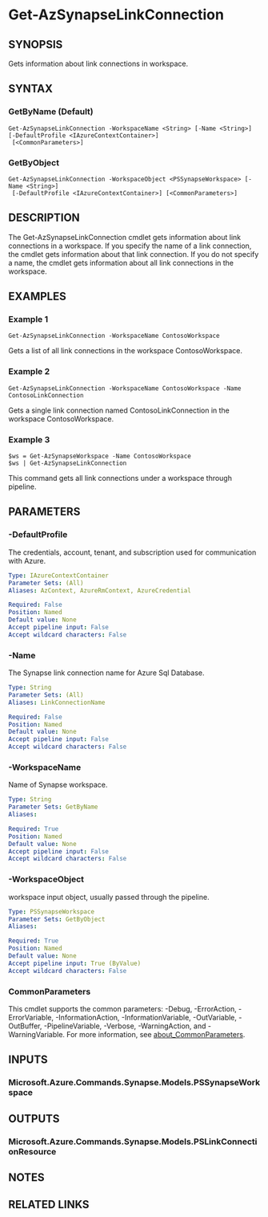 ﻿---
external help file: Microsoft.Azure.PowerShell.Cmdlets.Synapse.dll-Help.xml
Module Name: Az.Synapse
online version: https://learn.microsoft.com/powershell/module/az.synapse/get-azsynapselinkconnection
schema: 2.0.0
---

# Get-AzSynapseLinkConnection

## SYNOPSIS
Gets information about link connections in workspace.

## SYNTAX

### GetByName (Default)
```
Get-AzSynapseLinkConnection -WorkspaceName <String> [-Name <String>] [-DefaultProfile <IAzureContextContainer>]
 [<CommonParameters>]
```

### GetByObject
```
Get-AzSynapseLinkConnection -WorkspaceObject <PSSynapseWorkspace> [-Name <String>]
 [-DefaultProfile <IAzureContextContainer>] [<CommonParameters>]
```

## DESCRIPTION
The Get-AzSynapseLinkConnection cmdlet gets information about link connections in a workspace.
If you specify the name of a link connection, the cmdlet gets information about that link connection.
If you do not specify a name, the cmdlet gets information about all link connections in the workspace.

## EXAMPLES

### Example 1
```
Get-AzSynapseLinkConnection -WorkspaceName ContosoWorkspace
```

Gets a list of all link connections in the workspace ContosoWorkspace.

### Example 2
```
Get-AzSynapseLinkConnection -WorkspaceName ContosoWorkspace -Name ContosoLinkConnection
```

Gets a single link connection named ContosoLinkConnection in the workspace ContosoWorkspace.

### Example 3
```
$ws = Get-AzSynapseWorkspace -Name ContosoWorkspace
$ws | Get-AzSynapseLinkConnection
```

This command gets all link connections under a workspace through pipeline.

## PARAMETERS

### -DefaultProfile
The credentials, account, tenant, and subscription used for communication with Azure.

```yaml
Type: IAzureContextContainer
Parameter Sets: (All)
Aliases: AzContext, AzureRmContext, AzureCredential

Required: False
Position: Named
Default value: None
Accept pipeline input: False
Accept wildcard characters: False
```

### -Name
The Synapse link connection name for Azure Sql Database.

```yaml
Type: String
Parameter Sets: (All)
Aliases: LinkConnectionName

Required: False
Position: Named
Default value: None
Accept pipeline input: False
Accept wildcard characters: False
```

### -WorkspaceName
Name of Synapse workspace.

```yaml
Type: String
Parameter Sets: GetByName
Aliases:

Required: True
Position: Named
Default value: None
Accept pipeline input: False
Accept wildcard characters: False
```

### -WorkspaceObject
workspace input object, usually passed through the pipeline.

```yaml
Type: PSSynapseWorkspace
Parameter Sets: GetByObject
Aliases:

Required: True
Position: Named
Default value: None
Accept pipeline input: True (ByValue)
Accept wildcard characters: False
```

### CommonParameters
This cmdlet supports the common parameters: -Debug, -ErrorAction, -ErrorVariable, -InformationAction, -InformationVariable, -OutVariable, -OutBuffer, -PipelineVariable, -Verbose, -WarningAction, and -WarningVariable. For more information, see [about_CommonParameters](http://go.microsoft.com/fwlink/?LinkID=113216).

## INPUTS

### Microsoft.Azure.Commands.Synapse.Models.PSSynapseWorkspace
## OUTPUTS

### Microsoft.Azure.Commands.Synapse.Models.PSLinkConnectionResource
## NOTES

## RELATED LINKS
